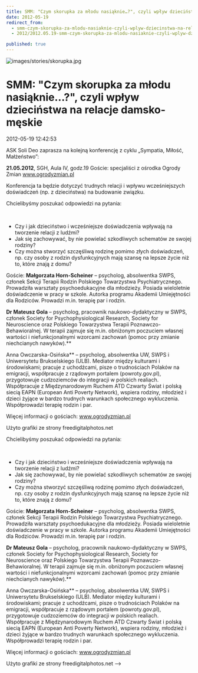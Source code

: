 ```yaml
---
title: SMM: "Czym skorupka za młodu nasiąknie…?", czyli wpływ dzieciństwa na relacje damsko-męskie
date: 2012-05-19
redirect_from: 
  - smm-czym-skorupka-za-mlodu-nasiaknie-czyli-wplyw-dziecinstwa-na-relacje-damsko-meskie
  - 2012/2012.05.19-smm-czym-skorupka-za-mlodu-nasiaknie-czyli-wplyw-dziecinstwa-na-relacje-damsko-meskie

published: true
---
```



![images/stories/skorupka.jpg](images/stories/skorupka.jpg)

# SMM: "Czym skorupka za młodu nasiąknie…?", czyli wpływ dzieciństwa na relacje damsko-męskie

<time>2012-05-19 12:42:53</time>


ASK Soli Deo zaprasza na kolejną konferencję z cyklu „Sympatia, Miłość, Małżeństwo”:

 **21.05.2012**, SGH, Aula IV, godz.19
 Goście: specjaliści z ośrodka Ogrody Zmian www.ogrodyzmian.pl

 Konferencja ta będzie dotyczyć trudnych relacji i wpływu wcześniejszych doświadczeń (np. z dzieciństwa) na budowanie związku.
 

<!--{{intro-break}}-->
Chcielibyśmy poszukać odpowiedzi na pytania:

 

- Czy i jak dzieciństwo i wcześniejsze doświadczenia wpływają na tworzenie relacji z ludźmi?
 - Jak się zachowywać, by nie powielać szkodliwych schematów ze swojej rodziny?
 - Czy można stworzyć szczęśliwą rodzinę pomimo złych doświadczeń, np. czy osoby z rodzin dysfunkcyjnych mają szansę na lepsze życie niż to, które znają z domu?

 Goście:
 **Małgorzata Horn-Scheiner** – psycholog, absolwentka SWPS, członek Sekcji Terapii Rodzin Polskiego Towarzystwa Psychiatrycznego. Prowadziła warsztaty psychoedukacyjne dla młodzieży. Posiada wieloletnie doświadczenie w pracy w szkole. Autorka programu Akademii Umiejętności dla Rodziców. Prowadzi m.in. terapię par i rodzin.

 **Dr Mateusz Gola** – psycholog, pracownik naukowo-dydaktyczny w SWPS, członek Society for Psychophysiological Research, Society for Neuroscience oraz Polskiego Towarzystwa Terapii Poznawczo-Behawioralnej. W terapii zajmuje 
się m.in. obniżonym poczuciem własnej wartości i niefunkcjonalnymi wzorcami zachowań (pomoc przy zmianie niechcianych nawyków).**

 Anna Owczarska-Osińska** – psycholog, absolwentka UW, SWPS i Uniwersytetu Brukselskiego (ULB). Mediator między kulturami i środowiskami; pracuje z uchodźcami, pisze o trudnościach Polaków na emigracji, współpracuje z rządowym portalem (powroty.gov.pl), przygotowuje cudzoziemców do integracji w polskich realiach. Współpracuje z Międzynarodowym Ruchem ATD Czwarty Świat i polską siecią EAPN (European Anti Poverty Network), wspiera rodziny, młodzież i dzieci żyjące w bardzo trudnych warunkach społecznego wykluczenia. Współprowadzi terapię rodzin i par.

Więcej informacji o gościach: www.ogrodyzmian.pl

 Użyto grafiki ze strony freedigitalphotos.net

<!--CONTENT FROM OLD SERVER (jos before 2013): 
ASK Soli Deo zaprasza na kolejną konferencję z cyklu „Sympatia, Miłość, Małżeństwo”:

 **21.05.2012**, SGH, Aula IV, godz.19
 Goście: specjaliści z ośrodka Ogrody Zmian www.ogrodyzmian.pl

 Konferencja ta będzie dotyczyć trudnych relacji i wpływu wcześniejszych doświadczeń (np. z dzieciństwa) na budowanie związku.


 


<!--{{intro-break}}-->

Chcielibyśmy poszukać odpowiedzi na pytania:

 

- Czy i jak dzieciństwo i wcześniejsze doświadczenia wpływają na tworzenie relacji z ludźmi?
 - Jak się zachowywać, by nie powielać szkodliwych schematów ze swojej rodziny?
 - Czy można stworzyć szczęśliwą rodzinę pomimo złych doświadczeń, np. czy osoby z rodzin dysfunkcyjnych mają szansę na lepsze życie niż to, które znają z domu?

 Goście:
 **Małgorzata Horn-Scheiner** – psycholog, absolwentka SWPS, członek Sekcji Terapii Rodzin Polskiego Towarzystwa Psychiatrycznego. Prowadziła warsztaty psychoedukacyjne dla młodzieży. Posiada wieloletnie doświadczenie w pracy w szkole. Autorka programu Akademii Umiejętności dla Rodziców. Prowadzi m.in. terapię par i rodzin.

 **Dr Mateusz Gola** – psycholog, pracownik naukowo-dydaktyczny w SWPS, członek Society for Psychophysiological Research, Society for Neuroscience oraz Polskiego Towarzystwa Terapii Poznawczo-Behawioralnej. W terapii zajmuje się m.in. obniżonym poczuciem własnej wartości i niefunkcjonalnymi wzorcami zachowań (pomoc przy zmianie niechcianych nawyków).**

 Anna Owczarska-Osińska** – psycholog, absolwentka UW, SWPS i Uniwersytetu Brukselskiego (ULB). Mediator między kulturami i środowiskami; pracuje z uchodźcami, pisze o trudnościach Polaków na emigracji, współpracuje z rządowym portalem (powroty.gov.pl), przygotowuje cudzoziemców do integracji w polskich realiach. Współpracuje z Międzynarodowym Ruchem ATD Czwarty Świat i polską siecią EAPN (European Anti Poverty Network), wspiera rodziny, młodzież i dzieci żyjące w bardzo trudnych warunkach społecznego wykluczenia. Współprowadzi terapię rodzin i par.

Więcej informacji o gościach: www.ogrodyzmian.pl

 Użyto grafiki ze strony freedigitalphotos.net
-->

<!--{{json:{"created_date":"2012-05-19 12:42:53","publish_down":"0000-00-00 00:00:00","id":"1109"}}}-->
